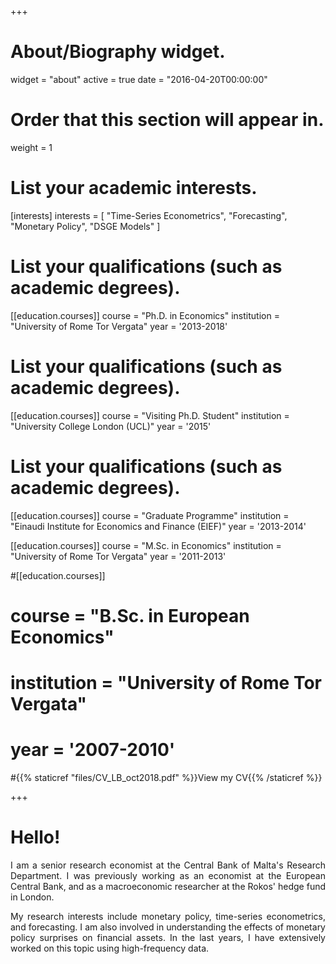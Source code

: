 +++
# About/Biography widget.
widget = "about"
active = true
date = "2016-04-20T00:00:00"

# Order that this section will appear in.
weight = 1

# List your academic interests.
[interests]
  interests = [
    "Time-Series Econometrics",
    "Forecasting",
    "Monetary Policy",
    "DSGE Models"
  ]

# List your qualifications (such as academic degrees).
[[education.courses]]
  course = "Ph.D. in Economics"
  institution = "University of Rome Tor Vergata"
  year = '2013-2018'

  # List your qualifications (such as academic degrees).
[[education.courses]]
  course = "Visiting Ph.D. Student"
  institution = "University College London (UCL)"
  year = '2015'

  # List your qualifications (such as academic degrees).
[[education.courses]]
  course = "Graduate Programme"
  institution = "Einaudi Institute for Economics and Finance (EIEF)"
  year = '2013-2014'

[[education.courses]]
  course = "M.Sc. in Economics"
  institution = "University of Rome Tor Vergata"
  year = '2011-2013'

#[[education.courses]]
#  course = "B.Sc. in European Economics"
#  institution = "University of Rome Tor Vergata"
#  year = '2007-2010'

#{{% staticref "files/CV_LB_oct2018.pdf" %}}View my CV{{% /staticref %}}

+++

# Hello!

<p style='text-align: justify;'>I am a senior research economist at the Central Bank of Malta's Research Department. I was previously working as an economist at the European Central Bank, and as a macroeconomic researcher at the Rokos' hedge fund in London.</p>

<p style='text-align: justify;'>My research interests include monetary policy, time-series econometrics, and forecasting. I am also involved in understanding the effects of monetary policy surprises on financial assets. In the last years, I have extensively worked on this topic using high-frequency data.  </p>


